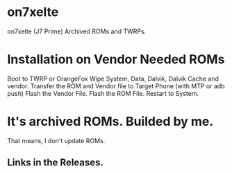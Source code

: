 # on7xelte
on7xelte (J7 Prime) Archived ROMs and TWRPs.

# Installation on Vendor Needed ROMs
Boot to TWRP or OrangeFox
Wipe System, Data, Dalvik, Dalvik Cache and vendor.
Transfer the ROM and Vendor file to Target Phone (with MTP or adb push)
Flash the Vendor File.
Flash the ROM File.
Restart to System. 

# It's archived ROMs. Builded by me.
That means, I don't update ROMs. 
## Links in the Releases.
